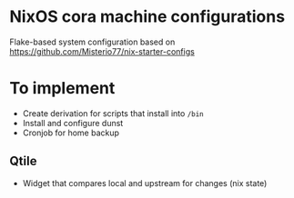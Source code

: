 # NixOS cora machine configurations

Flake-based system configuration based on https://github.com/Misterio77/nix-starter-configs

# To implement
- Create derivation for scripts that install into `/bin`
- Install and configure dunst
- Cronjob for home backup

## Qtile
- Widget that compares local and upstream for changes (nix state)
